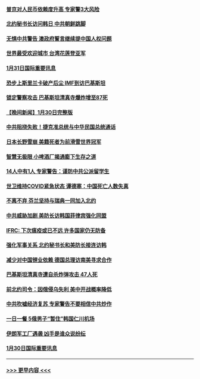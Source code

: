 #### [普京对人民币依赖度升高 专家警3大风险](../pages/prog202/a103638902.md?t=01312143) 
#### [北约秘书长访问韩日 中共朝鲜跳脚](../pages/prog202/a103638897.md?t=01312143) 
#### [无惧中共警告 澳政府誓言继续提中国人权问题](../pages/prog202/a103638890.md?t=01312143) 
#### [世界最受欢迎城市 台湾花莲登亚军](../pages/prog202/a103638883.md?t=01312143) 
#### [1月31日国际重要讯息](../pages/prog202/a103638882.md?t=01312143) 
#### [恐步上斯里兰卡破产后尘 IMF到访巴基斯坦](../pages/prog202/a103638850.md?t=01312143) 
#### [锁定警察攻击 巴基斯坦清真寺爆炸增至87死](../pages/prog202/a103638839.md?t=01312143) 
#### [【晚间新闻】1月30日完整版](../pages/prog202/a103638682.md?t=01312143) 
#### [中共阻挠失败！捷克准总统与中华民国总统通话](../pages/prog202/a103638756.md?t=01312143) 
#### [日本长野雪崩 美籍死者为前滑雪世界冠军](../pages/prog202/a103638748.md?t=01312143) 
#### [智慧无极限 小啤酒厂揭通膨下生存之道](../pages/prog202/a103638573.md?t=01312143) 
#### [14人中有1人 专家警告：谨防中共公派留学生](../pages/prog202/a103638570.md?t=01312143) 
#### [世卫维持COVID紧急状态 谭德塞：中国死亡人数失真](../pages/prog202/a103638592.md?t=01312143) 
#### [不离不弃 芬兰坚持与瑞典一同加入北约](../pages/prog202/a103638566.md?t=01312143) 
#### [中共威胁加剧 美防长访韩国菲律宾强化同盟](../pages/prog202/a103638562.md?t=01312143) 
#### [IFRC: 下次瘟疫或已不远 许多国家仍无防备](../pages/prog202/a103638560.md?t=01312143) 
#### [强化军事关系 北约秘书长和美防长接连访韩](../pages/prog202/a103638374.md?t=01312143) 
#### [减少对中国锂业依赖 德国总理访南美寻求合作](../pages/prog202/a103638375.md?t=01312143) 
#### [巴基斯坦清真寺遭自杀炸弹攻击 47人死](../pages/prog202/a103638368.md?t=01312143) 
#### [前北约司令：因俄侵乌失利 美中开战概率降低](../pages/prog202/a103638305.md?t=01312143) 
#### [中共吹嘘经济复苏 专家警告不要相信中共炒作](../pages/prog202/a103638130.md?t=01312143) 
#### [一日一餐 5俄男子“暂住”韩国仁川机场](../pages/prog202/a103638133.md?t=01312143) 
#### [伊朗军工厂遇袭 凶手是谁众说纷纭](../pages/prog202/a103638136.md?t=01312143) 
#### [1月30日国际重要讯息](../pages/prog202/a103638146.md?t=01312143) 

----
#### [ >>> 更早内容 <<< ](../indexes/prog202-earlier.md)
